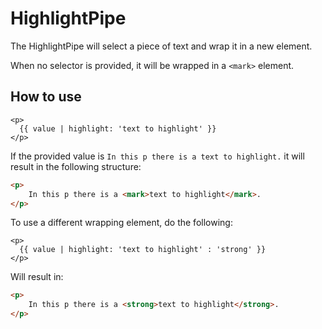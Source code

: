 # HighlightPipe

The HighlightPipe will select a piece of text and wrap it in a new element.

When no selector is provided, it will be wrapped in a `<mark>` element.

## How to use
```angular2html
<p>
  {{ value | highlight: 'text to highlight' }}
</p>
```

If the provided value is `In this p there is a text to highlight.` it will result in the following structure:
```html
<p>
    In this p there is a <mark>text to highlight</mark>.
</p>
```

To use a different wrapping element, do the following:
```angular2html
<p>
  {{ value | highlight: 'text to highlight' : 'strong' }}
</p>
```

Will result in:
```html
<p>
    In this p there is a <strong>text to highlight</strong>.
</p>
```

